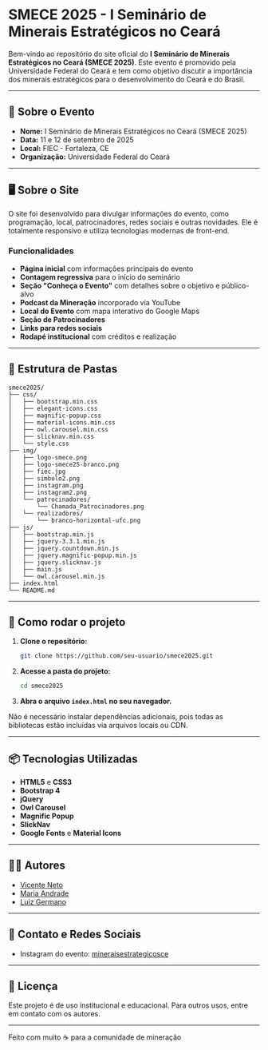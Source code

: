 # SMECE 2025 - I Seminário de Minerais Estratégicos no Ceará

Bem-vindo ao repositório do site oficial do **I Seminário de Minerais Estratégicos no Ceará (SMECE 2025)**. Este evento é promovido pela Universidade Federal do Ceará e tem como objetivo discutir a importância dos minerais estratégicos para o desenvolvimento do Ceará e do Brasil.

---

## 📅 Sobre o Evento

- **Nome:** I Seminário de Minerais Estratégicos no Ceará (SMECE 2025)
- **Data:** 11 e 12 de setembro de 2025
- **Local:** FIEC - Fortaleza, CE
- **Organização:** Universidade Federal do Ceará

---

## 🖥️ Sobre o Site

O site foi desenvolvido para divulgar informações do evento, como programação, local, patrocinadores, redes sociais e outras novidades. Ele é totalmente responsivo e utiliza tecnologias modernas de front-end.

### Funcionalidades

- **Página inicial** com informações principais do evento
- **Contagem regressiva** para o início do seminário
- **Seção "Conheça o Evento"** com detalhes sobre o objetivo e público-alvo
- **Podcast da Mineração** incorporado via YouTube
- **Local do Evento** com mapa interativo do Google Maps
- **Seção de Patrocinadores**
- **Links para redes sociais**
- **Rodapé institucional** com créditos e realização

---

## 📂 Estrutura de Pastas

```
smece2025/
├── css/
│   ├── bootstrap.min.css
│   ├── elegant-icons.css
│   ├── magnific-popup.css
│   ├── material-icons.min.css
│   ├── owl.carousel.min.css
│   ├── slicknav.min.css
│   └── style.css
├── img/
│   ├── logo-smece.png
│   ├── logo-smece25-branco.png
│   ├── fiec.jpg
│   ├── simbolo2.png
│   ├── instagram.png
│   ├── instagram2.png
│   └── patrocinadores/
│       └── Chamada_Patrocinadores.png
│   └── realizadores/
│       └── branco-horizontal-ufc.png
├── js/
│   ├── bootstrap.min.js
│   ├── jquery-3.3.1.min.js
│   ├── jquery.countdown.min.js
│   ├── jquery.magnific-popup.min.js
│   ├── jquery.slicknav.js
│   ├── main.js
│   └── owl.carousel.min.js
├── index.html
└── README.md
```

---

## 🚀 Como rodar o projeto

1. **Clone o repositório:**
   ```sh
   git clone https://github.com/seu-usuario/smece2025.git
   ```
2. **Acesse a pasta do projeto:**
   ```sh
   cd smece2025
   ```
3. **Abra o arquivo `index.html` no seu navegador.**

Não é necessário instalar dependências adicionais, pois todas as bibliotecas estão incluídas via arquivos locais ou CDN.

---

## 📦 Tecnologias Utilizadas

- **HTML5** e **CSS3**
- **Bootstrap 4**
- **jQuery**
- **Owl Carousel**
- **Magnific Popup**
- **SlickNav**
- **Google Fonts** e **Material Icons**

---

## 👨‍💻 Autores

- [Vicente Neto](https://linktr.ee/vicente.neto)
- [Maria Andrade](https://linktr.ee/maria.andrade)
- [Luiz Germano](https://github.com/Luumano)

---

## 📲 Contato e Redes Sociais

- Instagram do evento: [mineraisestrategicosce](https://www.instagram.com/mineraisestrategicosce)

---

## 📝 Licença

Este projeto é de uso institucional e educacional. Para outros usos, entre em contato com os autores.

---

Feito com muito ☕️ para a comunidade de mineração
